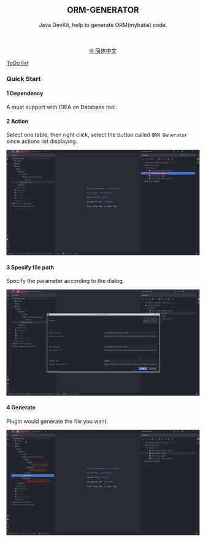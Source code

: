 <div align="center">

## ORM-GENERATOR

Java DevKit, help to generate ORM(mybatis) code.
<br /><br />
<br />

[🌐 简体中文](README.zh-CN.md)
</div>

[ToDo list](./TODO.md)

### Quick Start

#### 1 Dependency

A must support with IDEA on Database tool.

#### 2 Action

Select one table, then right click, select the button called `ORM Generator` since actions list displaying.

![](./doc/img/step1.png)

#### 3 Specify file path

Specify the parameter according to the dialog.

![](./doc/img/step2.png)

#### 4 Generate

Plugin would generate the file you want.

![](./doc/img/step3.png)
